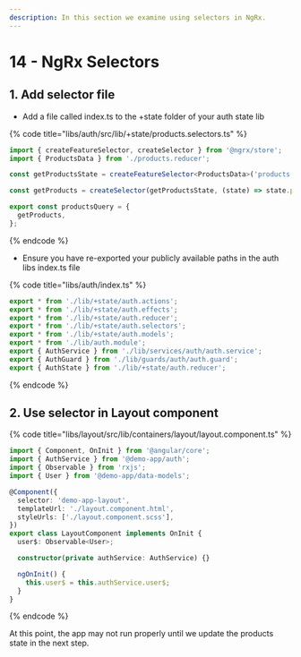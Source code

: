 ```yaml
---
description: In this section we examine using selectors in NgRx.
---
```


# 14 - NgRx Selectors

## 1. Add selector file

* Add a file called index.ts to the +state folder of your auth state lib

{% code title="libs/auth/src/lib/+state/products.selectors.ts" %}

```typescript
import { createFeatureSelector, createSelector } from '@ngrx/store';
import { ProductsData } from './products.reducer';

const getProductsState = createFeatureSelector<ProductsData>('products');

const getProducts = createSelector(getProductsState, (state) => state.products);

export const productsQuery = {
  getProducts,
};
```

{% endcode %}

* Ensure you have re-exported your publicly available paths in the auth libs index.ts file

{% code title="libs/auth/index.ts" %}

```typescript
export * from './lib/+state/auth.actions';
export * from './lib/+state/auth.effects';
export * from './lib/+state/auth.reducer';
export * from './lib/+state/auth.selectors';
export * from './lib/+state/auth.models';
export * from './lib/auth.module';
export { AuthService } from './lib/services/auth/auth.service';
export { AuthGuard } from './lib/guards/auth/auth.guard';
export { AuthState } from './lib/+state/auth.reducer';

```

{% endcode %}

## 2. Use selector in Layout component

{% code title="libs/layout/src/lib/containers/layout/layout.component.ts" %}

```typescript
import { Component, OnInit } from '@angular/core';
import { AuthService } from '@demo-app/auth';
import { Observable } from 'rxjs';
import { User } from '@demo-app/data-models';

@Component({
  selector: 'demo-app-layout',
  templateUrl: './layout.component.html',
  styleUrls: ['./layout.component.scss'],
})
export class LayoutComponent implements OnInit {
  user$: Observable<User>;

  constructor(private authService: AuthService) {}

  ngOnInit() {
    this.user$ = this.authService.user$;
  }
}
```

{% endcode %}

At this point, the app may not run properly until we update the products state in the next step.
